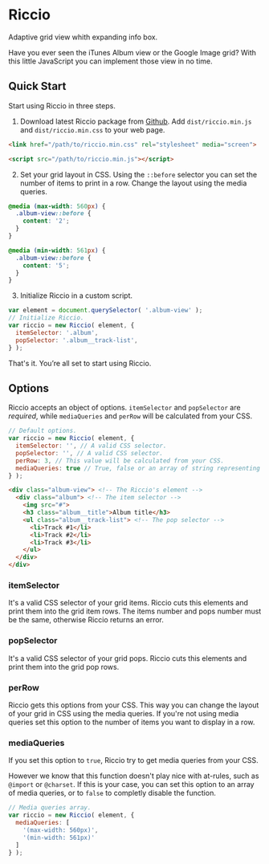 # Riccio

Adaptive grid view whith expanding info box.

Have you ever seen the iTunes Album view or the Google Image grid? With this
little JavaScript you can implement those view in no time.

## Quick Start

Start using Riccio in three steps.

1. Download latest Riccio package from [Github][de0e5714]. Add
`dist/riccio.min.js` and `dist/riccio.min.css` to your web page.
```html
<link href="/path/to/riccio.min.css" rel="stylesheet" media="screen">
```
```html
<script src="/path/to/riccio.min.js"></script>
```
2. Set your grid layout in CSS. Using the `::before` selector you can set the
number of items to print in a row. Change the layout using the media queries.
```css
@media (max-width: 560px) {
  .album-view::before {
    content: '2';
  }
}
```
```css
@media (min-width: 561px) {
  .album-view::before {
    content: '5';
  }
}
```
3. Initialize Riccio in a custom script.
```js
var element = document.querySelector( '.album-view' );
// Initialize Riccio.
var riccio = new Riccio( element, {
  itemSelector: '.album',
  popSelector: '.album__track-list',
} );
```

That's it. You’re all set to start using Riccio.

## Options

Riccio accepts an object of options. `itemSelector` and `popSelector` are
*required*, while `mediaQueries` and `perRow` will be calculated from your CSS.

```js
// Default options.
var riccio = new Riccio( element, {
  itemSelector: '', // A valid CSS selector.
  popSelector: '', // A valid CSS selector.
  perRow: 3, // This value will be calculated from your CSS.
  mediaQueries: true // True, false or an array of string representing the media queries.
} );
```

```html
<div class="album-view"> <!-- The Riccio's element -->
  <div class="album"> <!-- The item selector -->
    <img src="#">
    <h3 class="album__title">Album title</h3>
    <ul class="album__track-list"> <!-- The pop selector -->
      <li>Track #1</li>
      <li>Track #2</li>
      <li>Track #3</li>
    </ul>
  </div>
</div>
```

### itemSelector

It's a valid CSS selector of your grid items. Riccio cuts this elements and
print them into the grid item rows. The items number and pops number must be the
same, otherwise Riccio returns an error.

### popSelector

It's a valid CSS selector of your grid pops. Riccio cuts this elements and print
them into the grid pop rows.

### perRow

Riccio gets this options from your CSS. This way you can change the layout of
your grid in CSS using the media queries. If you're not using media queries set
this option to the number of items you want to display in a row.

### mediaQueries

If you set this option to `true`, Riccio try to get media queries from your CSS.

However we know that this function doesn't play nice with at-rules, such as
`@import` or `@charset`. If this is your case, you can set this option to an
array of media queries, or to `false` to completly disable the function.

```js
// Media queries array.
var riccio = new Riccio( element, {
  mediaQueries: [
    '(max-width: 560px)',
    '(min-width: 561px)'
  ]
} );
```


[de0e5714]: https://github.com/OutlawPlz "Download"
